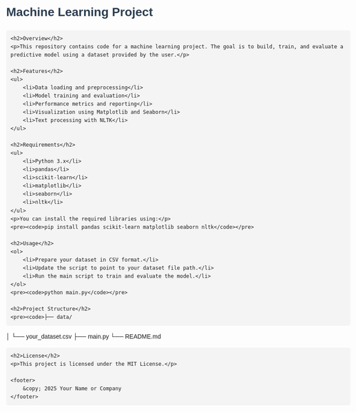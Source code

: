 <!DOCTYPE html>
<html lang="en">
<head>
    <meta charset="UTF-8" />
    <meta name="viewport" content="width=device-width, initial-scale=1" />
    <title>Machine Learning Project</title>
    <style>
        body { font-family: Arial, sans-serif; line-height: 1.6; max-width: 800px; margin: 40px auto; padding: 0 20px; }
        h1, h2 { color: #2c3e50; }
        pre { background-color: #f4f4f4; padding: 10px; border-radius: 5px; overflow-x: auto; }
        code { font-family: Consolas, monospace; }
        ul { list-style-type: disc; margin-left: 20px; }
        footer { margin-top: 40px; font-size: 0.9em; color: #555; }
    </style>
</head>
<body>
    <h1>Machine Learning Project</h1>

    <h2>Overview</h2>
    <p>This repository contains code for a machine learning project. The goal is to build, train, and evaluate a predictive model using a dataset provided by the user.</p>

    <h2>Features</h2>
    <ul>
        <li>Data loading and preprocessing</li>
        <li>Model training and evaluation</li>
        <li>Performance metrics and reporting</li>
        <li>Visualization using Matplotlib and Seaborn</li>
        <li>Text processing with NLTK</li>
    </ul>

    <h2>Requirements</h2>
    <ul>
        <li>Python 3.x</li>
        <li>pandas</li>
        <li>scikit-learn</li>
        <li>matplotlib</li>
        <li>seaborn</li>
        <li>nltk</li>
    </ul>
    <p>You can install the required libraries using:</p>
    <pre><code>pip install pandas scikit-learn matplotlib seaborn nltk</code></pre>

    <h2>Usage</h2>
    <ol>
        <li>Prepare your dataset in CSV format.</li>
        <li>Update the script to point to your dataset file path.</li>
        <li>Run the main script to train and evaluate the model.</li>
    </ol>
    <pre><code>python main.py</code></pre>

    <h2>Project Structure</h2>
    <pre><code>├── data/
│   └── your_dataset.csv
├── main.py
└── README.md
</code></pre>

    <h2>License</h2>
    <p>This project is licensed under the MIT License.</p>

    <footer>
        &copy; 2025 Your Name or Company
    </footer>
</body>
</html>
